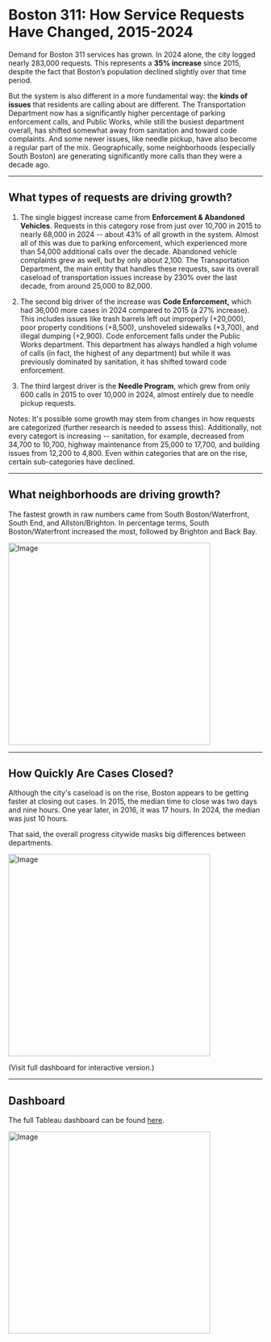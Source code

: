 # Boston 311: How Service Requests Have Changed, 2015-2024

Demand for Boston 311 services has grown. In 2024 alone, the city logged nearly 283,000 requests. This represents a **35% increase** since 2015, despite the fact that Boston’s population declined slightly over that time period.

But the system is also different in a more fundamental way: the **kinds of issues** that residents are calling about are different. The Transportation Department now has a significantly higher percentage of parking enforcement calls, and Public Works, while still the busiest department overall, has shifted somewhat away from sanitation and toward code complaints. And some newer issues, like needle pickup, have also become a regular part of the mix. Geographically, some neighborhoods (especially South Boston) are generating significantly more calls than they were a decade ago.

---

## What types of requests are driving growth?
1. The single biggest increase came from **Enforcement & Abandoned Vehicles**. Requests in this category rose from just over 10,700 in 2015 to nearly 68,000 in 2024 -- about 43% of all growth in the system. Almost all of this was due to parking enforcement, which experienced more than 54,000 additional calls over the decade. Abandoned vehicle complaints grew as well, but by only about 2,100. The Transportation Department, the main entity that handles these requests, saw its overall caseload of transportation issues increase by 230% over the last decade, from around 25,000 to 82,000.

2. The second big driver of the increase was **Code Enforcement,** which had 36,000 more cases in 2024 compared to 2015 (a 27% increase). This includes issues like trash barrels left out improperly (+20,000), poor property conditions (+8,500), unshoveled sidewalks (+3,700), and illegal dumping (+2,900). Code enforcement falls under the Public Works department. This department has always handled a high volume of calls (in fact, the highest of any department) but while it was previously dominated by sanitation, it has shifted toward code enforcement.

3. The third largest driver is the **Needle Program**, which grew from only 600 calls in 2015 to over 10,000 in 2024, almost entirely due to needle pickup requests.

Notes: It's possible some growth may stem from changes in how requests are categorized (further research is needed to assess this). Additionally, not every categort is increasing -- sanitation, for example, decreased from 34,700 to 10,700, highway maintenance from 25,000 to 17,700, and building issues from 12,200 to 4,800. Even within categories that are on the rise, certain sub-categories have declined.

---

## What neighborhoods are driving growth?

The fastest growth in raw numbers came from South Boston/Waterfront, South End, and Allston/Brighton. In percentage terms, South Boston/Waterfront increased the most, followed by Brighton and Back Bay.  

<img width="400" alt="Image" src="https://github.com/user-attachments/assets/96b264d6-35d1-4d79-afd0-c6d029238696" />

---

## How Quickly Are Cases Closed?

Although the city's caseload is on the rise, Boston appears to be getting faster at closing out cases. In 2015, the median time to close was two days and nine hours. One year later, in 2016, it was 17 hours. In 2024, the median was just 10 hours.  

That said, the overall progress citywide masks big differences between departments.

<img width="400" alt="Image" src="https://github.com/user-attachments/assets/e65d5757-bb71-49fd-b904-c4656de13ed6" />

(Visit full dashboard for interactive version.)

---

## Dashboard
The full Tableau dashboard can be found [here](https://public.tableau.com/views/Boston311CallsDashboardVersion4/Borders4?:language=en-US&:sid=&:redirect=auth&:display_count=n&:origin=viz_share_link).

<img width="400" alt="Image" src="https://github.com/user-attachments/assets/e395fca1-fbc3-48ed-93af-2a0e1dd7a92b" />



